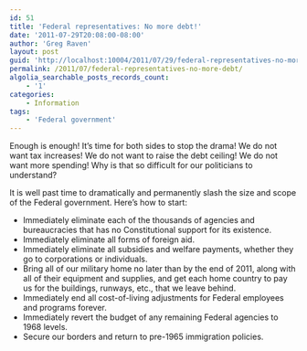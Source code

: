 ```yaml
---
id: 51
title: 'Federal representatives: No more debt!'
date: '2011-07-29T20:08:00-08:00'
author: 'Greg Raven'
layout: post
guid: 'http://localhost:10004/2011/07/29/federal-representatives-no-more-debt/'
permalink: /2011/07/federal-representatives-no-more-debt/
algolia_searchable_posts_records_count:
    - '1'
categories:
    - Information
tags:
    - 'Federal government'
---
```


Enough is enough! It’s time for both sides to stop the drama! We do not want tax increases! We do not want to raise the debt ceiling! We do not want more spending! Why is that so difficult for our politicians to understand?  
  
It is well past time to dramatically and permanently slash the size and scope of the Federal government. Here’s how to start:

- Immediately eliminate each of the thousands of agencies and bureaucracies that has no Constitutional support for its existence.
- Immediately eliminate all forms of foreign aid.
- Immediately eliminate all subsidies and welfare payments, whether they go to corporations or individuals.
- Bring all of our military home no later than by the end of 2011, along with all of their equipment and supplies, and get each home country to pay us for the buildings, runways, etc., that we leave behind.
- Immediately end all cost-of-living adjustments for Federal employees and programs forever.
- Immediately revert the budget of any remaining Federal agencies to 1968 levels.
- Secure our borders and return to pre-1965 immigration policies.